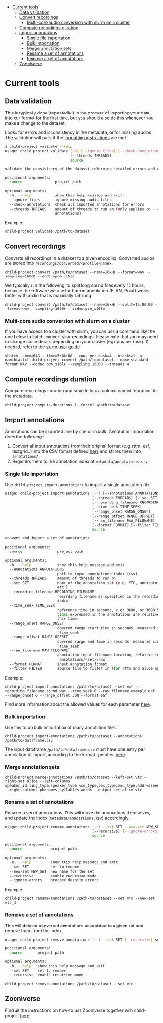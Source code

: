 - [Current tools](#current-tools)
  - [Data validation](#data-validation)
  - [Convert recordings](#convert-recordings)
    - [Multi-core audio conversion with slurm on a cluster](#multi-core-audio-conversion-with-slurm-on-a-cluster)
  - [Compute recordings duration](#compute-recordings-duration)
  - [Import annotations](#import-annotations)
    - [Single file importation](#single-file-importation)
    - [Bulk importation](#bulk-importation)
    - [Merge annotation sets](#merge-annotation-sets)
    - [Rename a set of annotations](#rename-a-set-of-annotations)
    - [Remove a set of annotations](#remove-a-set-of-annotations)
  - [Zooniverse](#zooniverse)


# Current tools

## Data validation

This is typically done (repeatedly!) in the process of importing your data into our format for the first time, but you should also do this whenever you make a change to the dataset.

Looks for errors and inconsistency in the metadata, or for missing audios. The validation will pass if the [formatting instructions](http://laac-lscp.github.io/ChildRecordsData/FORMATTING.html) are met.

```bash
$ child-project validate --help
usage: child-project validate [-h] [--ignore-files] [--check-annotations]
                              [--threads THREADS]
                              source

validate the consistency of the dataset returning detailed errors and warnings

positional arguments:
  source               project path

optional arguments:
  -h, --help           show this help message and exit
  --ignore-files       ignore missing audio files
  --check-annotations  check all imported annotations for errors
  --threads THREADS    amount of threads to run on (only applies to --check-
                       annotations)
```

Example:

```
child-project validate /path/to/dataset
```


## Convert recordings

Converts all recordings in a dataset to a given encoding. Converted audios are stored into `recordings/converted/<profile-name>`.


```
child-project convert /path/to/dataset --name=16kHz --format=wav --sampling=16000 --codec=pcm_s16le
```


We typically run the following, to split long sound files every 15 hours, because the software we use for human annotation (ELAN, Praat) works better with audio that is maximally 15h long:

```
child-project convert /path/to/dataset --name=16kHz --split=15:00:00 --format=wav --sampling=16000 --codec=pcm_s16le
```


### Multi-core audio conversion with slurm on a cluster

If you have access to a cluster with slurm, you can use a command like the one below to batch-convert your recordings. Please note that you may need to change some details depending on your cluster (eg cpus per task). If needed, refer to the [slurm user guide](https://slurm.schedmd.com/quickstart.html)

```
sbatch --mem=64G --time=5:00:00 --cpus-per-task=4 --ntasks=1 -o namibia.txt child-project convert /path/to/dataset --name standard --format WAV --codec pcm_s16le --sampling 16000 --threads 4`
```

## Compute recordings duration

Compute recordings duration and store in into a column named 'duration' in the metadata.

```
child-project compute-durations [--force] /path/to/dataset
```

## Import annotations

Annotations can be imported one by one or in bulk. Annotation importation does the following :

1. Convert all input annotations from their original format (e.g. rttm, eaf, textgrid..) into the CSV format defined [here](https://laac-lscp.github.io/ChildRecordsData/FORMATTING.html#annotations-format) and stores them into `annotations/`.
2. Registers them to the annotation index at `metadata/annotations.csv`

### Single file importation

Use `child-project import-annotations` to import a single annotation file.

```bash
usage: child-project import-annotations [-h] [--annotations ANNOTATIONS]
                                        [--threads THREADS] [--set SET]
                                        [--recording_filename RECORDING_FILENAME]
                                        [--time_seek TIME_SEEK]
                                        [--range_onset RANGE_ONSET]
                                        [--range_offset RANGE_OFFSET]
                                        [--raw_filename RAW_FILENAME]
                                        [--format FORMAT] [--filter FILTER]
                                        source

convert and import a set of annotations

positional arguments:
  source                project path

optional arguments:
  -h, --help            show this help message and exit
  --annotations ANNOTATIONS
                        path to input annotations index (csv)
  --threads THREADS     amount of threads to run on
  --set SET             name of the annotation set (e.g. VTC, annotator1,
                        etc.)
  --recording_filename RECORDING_FILENAME
                        recording filename as specified in the recordings
                        index
  --time_seek TIME_SEEK
                        reference time in seconds, e.g: 3600, or 3600.500. All
                        times expressed in the annotations are relative to
                        this time.
  --range_onset RANGE_ONSET
                        covered range start time in seconds, measured since
                        `time_seek`
  --range_offset RANGE_OFFSET
                        covered range end time in seconds, measured since
                        `time_seek`
  --raw_filename RAW_FILENAME
                        annotation input filename location, relative to
                        `annotations/<set>/raw`
  --format FORMAT       input annotation format
  --filter FILTER       source file to filter in (for rttm and alice only)
```


Example:

```
child-project import-annotations /path/to/dataset --set eaf --recording_filename sound.wav --time_seek 0 --raw_filename example.eaf --range_onset 0 --range_offset 300 --format eaf
```

Find more information about the allowed values for each parameter [here](http://laac-lscp.github.io/ChildRecordsData/FORMATTING.html#annotation-importation-input-format).

### Bulk importation

Use this to do bulk importation of many annotation files.

```
child-project import-annotations /path/to/dataset --annotations /path/to/dataframe.csv
```

The input dataframe `/path/to/dataframe.csv` must have one entry per annotation to import, according to the format specified [here](http://laac-lscp.github.io/ChildRecordsData/FORMATTING.html#annotation-importation-input-format).

### Merge annotation sets

```
child-project merge-annotations /path/to/dataset --left-set vtc --right-set alice --left-columns speaker_id,ling_type,speaker_type,vcm_type,lex_type,mwu_type,addresseee,transcription --right-columns phonemes,syllables,words --output-set alice_vtc
```

### Rename a set of annotations

Rename a set of annotations. This will move the annotations themselves, and update the index (`metadata/annotations.csv`) accordingly.

```bash
usage: child-project rename-annotations [-h] --set SET --new-set NEW_SET
                                        [--recursive] [--ignore-errors]
                                        source

positional arguments:
  source             project path

optional arguments:
  -h, --help         show this help message and exit
  --set SET          set to rename
  --new-set NEW_SET  new name for the set
  --recursive        enable recursive mode
  --ignore-errors    proceed despite errors
```

Example:

```
child-project rename-annotations /path/to/dataset --set vtc --new-set vtc_1
```

### Remove a set of annotations

This will deleted converted annotations associated to a given set and remove them from the index.

```bash
usage: child-project remove-annotations [-h] --set SET [--recursive] source

positional arguments:
  source       project path

optional arguments:
  -h, --help   show this help message and exit
  --set SET    set to remove
  --recursive  enable recursive mode
```

```
child-project remove-annotations /path/to/dataset --set vtc
```

## Zooniverse

Find all the instructions on how-to use Zooniverse together with child-project [here](http://laac-lscp.github.io/ChildRecordsData/ZOONIVERSE.html).
